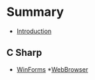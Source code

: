 # Summary

* [Introduction](README.md)

## C Sharp
* [WinForms](a\Aaa\winforms.md)
    *[WebBrowser](a\Aaa\webb.md)






